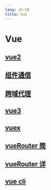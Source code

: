 ```yaml
---
lang: zh-CN
title: Vue
---
```


# Vue

## [vue2](vue2.md)

## [组件通信](communication.md)

## [跨域代理](proxy.md)

## [vue3](vue3/README.md)

## [vuex](vuex.md)

## [vueRouter 简](vueRouter.md)

## [vueRouter 详](VRouter.md)

## [vue cli](Vue_cli.md)
